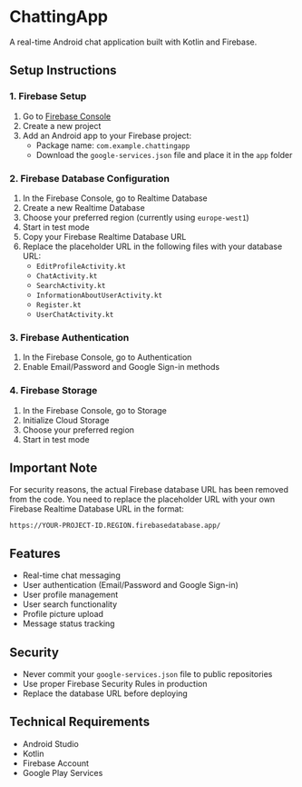# ChattingApp

A real-time Android chat application built with Kotlin and Firebase.

## Setup Instructions

### 1. Firebase Setup
1. Go to [Firebase Console](https://console.firebase.google.com/)
2. Create a new project
3. Add an Android app to your Firebase project:
   - Package name: `com.example.chattingapp`
   - Download the `google-services.json` file and place it in the `app` folder

### 2. Firebase Database Configuration
1. In the Firebase Console, go to Realtime Database
2. Create a new Realtime Database
3. Choose your preferred region (currently using `europe-west1`)
4. Start in test mode
5. Copy your Firebase Realtime Database URL
6. Replace the placeholder URL in the following files with your database URL:
   - `EditProfileActivity.kt`
   - `ChatActivity.kt`
   - `SearchActivity.kt`
   - `InformationAboutUserActivity.kt`
   - `Register.kt`
   - `UserChatActivity.kt`

### 3. Firebase Authentication
1. In the Firebase Console, go to Authentication
2. Enable Email/Password and Google Sign-in methods

### 4. Firebase Storage
1. In the Firebase Console, go to Storage
2. Initialize Cloud Storage
3. Choose your preferred region
4. Start in test mode

## Important Note
For security reasons, the actual Firebase database URL has been removed from the code. You need to replace the placeholder URL with your own Firebase Realtime Database URL in the format:
```
https://YOUR-PROJECT-ID.REGION.firebasedatabase.app/
```

## Features
- Real-time chat messaging
- User authentication (Email/Password and Google Sign-in)
- User profile management
- User search functionality
- Profile picture upload
- Message status tracking

## Security
- Never commit your `google-services.json` file to public repositories
- Use proper Firebase Security Rules in production
- Replace the database URL before deploying

## Technical Requirements
- Android Studio
- Kotlin
- Firebase Account
- Google Play Services
